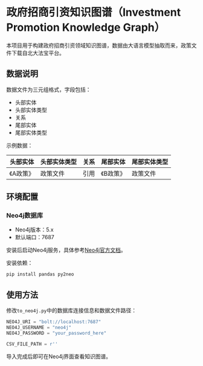 # 政府招商引资知识图谱（Investment Promotion Knowledge Graph）

本项目用于构建政府招商引资领域知识图谱，数据由大语言模型抽取而来，政策文件下载自北大法宝平台。

## 数据说明

数据文件为三元组格式，字段包括：

- 头部实体
- 头部实体类型
- 关系
- 尾部实体
- 尾部实体类型

示例数据：

| 头部实体 | 头部实体类型 | 关系 | 尾部实体 | 尾部实体类型 |
|----------|------------|------|----------|--------------|
|《A政策》  | 政策文件    | 引用 |《B政策》  |  政策文件    |

## 环境配置

### Neo4j数据库

- Neo4j版本：5.x
- 默认端口：7687

安装后启动Neo4j服务，具体参考[Neo4j官方文档](https://neo4j.com/docs/operations-manual/current/installation/)。

安装依赖：

```bash
pip install pandas py2neo
```

## 使用方法

修改`to_neo4j.py`中的数据库连接信息和数据文件路径：

```python
NEO4J_URI = "bolt://localhost:7687"
NEO4J_USERNAME = "neo4j"
NEO4J_PASSWORD = "your_password_here"

CSV_FILE_PATH = r''
```

导入完成后即可在Neo4j界面查看知识图谱。
